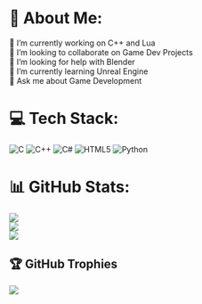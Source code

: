 # 💫 About Me:
🔭 I’m currently working on C++ and Lua<br>👯 I’m looking to collaborate on Game Dev Projects<br>🤝 I’m looking for help with Blender<br>🌱 I’m currently learning Unreal Engine<br>💬 Ask me about Game Development <br>


# 💻 Tech Stack:
![C](https://img.shields.io/badge/c-%2300599C.svg?style=for-the-badge&logo=c&logoColor=white) ![C++](https://img.shields.io/badge/c++-%2300599C.svg?style=for-the-badge&logo=c%2B%2B&logoColor=white) ![C#](https://img.shields.io/badge/c%23-%23239120.svg?style=for-the-badge&logo=c-sharp&logoColor=white) ![HTML5](https://img.shields.io/badge/html5-%23E34F26.svg?style=for-the-badge&logo=html5&logoColor=white) ![Python](https://img.shields.io/badge/python-3670A0?style=for-the-badge&logo=python&logoColor=ffdd54)
# 📊 GitHub Stats:
![](https://github-readme-stats.vercel.app/api?username=Sidharthkothariv7102&theme=ayu-mirage&hide_border=false&include_all_commits=false&count_private=true)<br/>
![](https://github-readme-streak-stats.herokuapp.com/?user=Sidharthkothariv7102&theme=ayu-mirage&hide_border=false)<br/>
![](https://github-readme-stats.vercel.app/api/top-langs/?username=Sidharthkothariv7102&theme=ayu-mirage&hide_border=false&include_all_commits=false&count_private=true&layout=compact)

## 🏆 GitHub Trophies
![](https://github-profile-trophy.vercel.app/?username=Sidharthkothariv7102&theme=radical&no-frame=false&no-bg=true&margin-w=4)

<!-- Proudly created with GPRM ( https://gprm.itsvg.in ) -->
